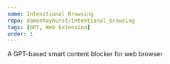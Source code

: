 ```yaml
---
name: Intenitional Browsing
repo: damonhayhurst/intentional_browsing
tags: [GPT, Web Extension]
order: 1
---
```

A GPT-based smart content blocker for web browser